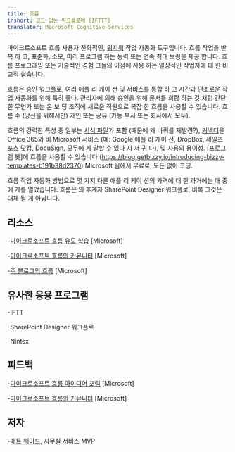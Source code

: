 ```yaml
---
title: 흐름
inshort: 코드 없는 워크플로에 [IFTTT]
translator: Microsoft Cognitive Services
---
```



마이크로소프트 흐름 사용자 친화적인, [위지윅](https://en.wikipedia.org/wiki/WYSIWYG) 작업 자동화 도구입니다. 흐름 작업을 반복 하 고, 표준화, 소모, 미리 프로그램 하는 능력 또는 연속 최대 보링을 제공 합니다. 흐름 프로그래밍 또는 기술적인 경험 그들의 이점에 사용 하는 일상적인 작업자에 대 한 비교적 쉽습니다.

흐름은 승인 워크플로, 여러 애플 리 케이 션 및 서비스를 통합 하 고 시간과 단조로운 작업 자동화를 위해 특히 좋다. 관리자에 의해 승인을 위해 문서를 회람 하는 것 처럼 간단한 무언가 또는 온 보 딩 조직에 새로운 직원으로 복잡 한 흐름을 사용할 수 있습니다. 흐름 수 (당신을 위해서만) 개인 또는 공유 (가능 부서 또는 회사에서 모두).

흐름의 강력한 특성 중 일부는 [서식 파일](https://flow.microsoft.com/en-us/templates/)가 포함 (때문에 왜 바퀴를 재발견?), [커넥터](https://flow.microsoft.com/en-us/connectors/)을 Office 365와 비 Microsoft 서비스 (예: Google 애플 리 케이 션, DropBox, 세일즈 포스 닷컴, DocuSign, 모두에 게 말할 수 있다 지 저 귀 다), 및 사용의 용이성. [프로그램 봇]에 흐름을 사용할 수 있습니다 (https://blog.getbizzy.io/introducing-bizzy-templates-b191b38d2370) Microsoft 팀에서 무료로, 모든 없이 코딩.

흐름 작업 자동화 방법으로 몇 가지 다른 애플 리 케이 션의 가격에 대 한 과거에는 대 중에 게를 열었습니다. 흐름은 [](https://docs.microsoft.com/en-us/flow/frequently-asked-questions)의 후계자 SharePoint Designer 워크플로, 비록 그것은 대체 될 게 아닙니다.

리소스
---------

-[마이크로소프트 흐름 유도 학습](https://docs.microsoft.com/en-us/flow/guided-learning/)
    \[Microsoft\]

-[마이크로소프트 흐름의 커뮤니티](https://powerusers.microsoft.com/t5/Microsoft-Flow-Community/ct-p/FlowCommunity)
    \[Microsoft\]

-[주 블로그의 흐름](https://flow.microsoft.com/en-us/blog/category/flow-of-the-week/)
    \[Microsoft\]

유사한 응용 프로그램
--------------------

-IFTT

-SharePoint Designer 워크플로

-Nintex

피드백
--------------------

-[마이크로소프트 흐름 아이디어 포럼](https://powerusers.microsoft.com/t5/Flow-Ideas/idb-p/FlowIdeas)
    \[Microsoft\]

-[마이크로소프트 흐름의 커뮤니티](https://powerusers.microsoft.com/t5/Microsoft-Flow-Community/ct-p/FlowCommunity)
    \[Microsoft\]

저자
---------

-[매트 웨이드](https://www.linkedin.com/in/thatmattwade/), 사무실 서비스 MVP


